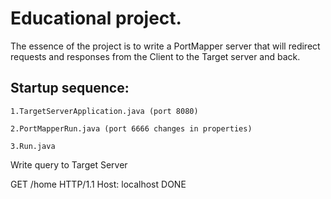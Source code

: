 # Educational project.

The essence of the project is to write a PortMapper server that will redirect requests and responses from the Client to the Target server and back.

## Startup sequence:

    1.TargetServerApplication.java (port 8080)

    2.PortMapperRun.java (port 6666 changes in properties)

    3.Run.java

Write query to Target Server

GET /home HTTP/1.1
Host: localhost
DONE
